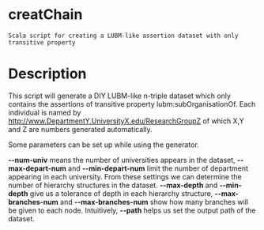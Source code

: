 # creatChain
    Scala script for creating a LUBM-like assertion dataset with only transitive property

# Description
This script will generate a DIY LUBM-like n-triple dataset which only contains the assertions of transitive property lubm:subOrganisationOf. Each individual is named by http://www.DepartmentY.UniversityX.edu/ResearchGroupZ of which X,Y and Z are numbers generated automatically.

Some parameters can be set up while using the generator.

**--num-univ** means the number of universities appears in the dataset, **--max-depart-num** and **--min-depart-num** limit the number of department appearing in each university. From these settings we can determine the number of hierarchy structures in the dataset. **--max-depth** and **--min-depth** give us a tolerance of depth in each hierarchy structure, **--max-branches-num** and **--max-branches-num** show how many branches will be given to each node. Intuitively, **--path** helps us set the output path of the dataset.
